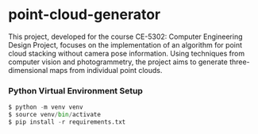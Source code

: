 # point-cloud-generator
This project, developed for the course CE-5302: Computer Engineering Design Project, focuses on the implementation of an algorithm for point cloud stacking without camera pose information. Using techniques from computer vision and photogrammetry, the project aims to generate three-dimensional maps from individual point clouds.

### Python Virtual Environment Setup 
```python
$ python -m venv venv            
$ source venv/bin/activate       
$ pip install -r requirements.txt
